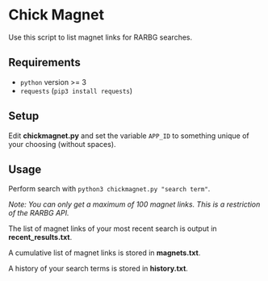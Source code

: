 # Chick Magnet

Use this script to list magnet links for RARBG searches.

## Requirements
- `python` version >= 3
- `requests` (`pip3 install requests`)

## Setup
Edit **chickmagnet.py** and set the variable `APP_ID` to something unique of your choosing (without spaces).

## Usage
Perform search with `python3 chickmagnet.py "search term"`.

*Note: You can only get a maximum of 100 magnet links. This is a restriction of the RARBG API.*

The list of magnet links of your most recent search is output in **recent_results.txt**.

A cumulative list of magnet links is stored in **magnets.txt**.

A history of your search terms is stored in **history.txt**.
